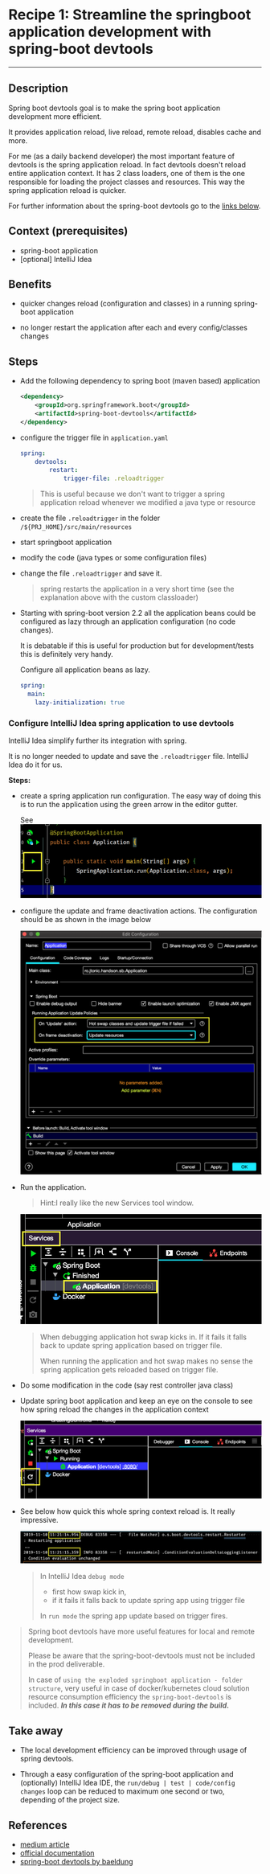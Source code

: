 # **Recipe 1:** Streamline the springboot application development with spring-boot devtools

---

## Description

  Spring boot devtools goal is to make the spring boot application development more efficient.

  It provides application reload, live reload, remote reload, disables cache and more.

  For me (as a daily backend developer) the most important feature of devtools is the spring application reload.
  In fact devtools doesn't reload entire application context.
  It has 2 class loaders, one of them is the one responsible for loading the project classes and resources.
  This way the spring application reload is quicker.

  For further information about the spring-boot devtools go to the [links below](#References).

## Context (prerequisites)

- spring-boot application
- [optional] IntelliJ Idea

## Benefits

- quicker changes reload (configuration and classes) in a running spring-boot application

- no longer restart the application after each and every config/classes changes

## Steps

- Add the following dependency to spring boot (maven based) application

  ```xml
  <dependency>
      <groupId>org.springframework.boot</groupId>
      <artifactId>spring-boot-devtools</artifactId>
  </dependency>
  ```

- configure the trigger file in `application.yaml`

  ```yaml
  spring:
      devtools:
          restart:
              trigger-file: .reloadtrigger
  ```

  > This is useful because we don't want to trigger a spring application reload whenever we modified a java type or resource

- create the file `.reloadtrigger` in the folder `/${PRJ_HOME}/src/main/resources`

- start springboot application

- modify the code (java types or some configuration files)

- change the file `.reloadtrigger` and save it.

  > spring restarts the application in a very short time (see the explanation above with the custom classloader)

- Starting with spring-boot version 2.2 all the application beans could be configured as lazy through an application configuration (no code changes).

  It is debatable if this is useful for production but for development/tests this is definitely very handy.

  Configure all application beans as lazy.

  ```yaml
  spring:
    main:
      lazy-initialization: true
  ```

### Configure IntelliJ Idea spring application to use devtools

IntelliJ Idea simplify further its integration with spring.

It is no longer needed to update and save the `.reloadtrigger` file. IntelliJ Idea do it for us.

__Steps:__

- create a spring application run configuration.
  The easy way of doing this is to run the application using the green arrow in the editor gutter.

  See ![Run spring app|427 × 246,50%](./images/spring/run&#32;spring&#32;application.png "Run spring app")

- configure the update and frame deactivation actions.
  The configuration should be as shown in the image below

  ![Config run application](./images/spring/run&#32;debug&#32;configuration.png)

- Run the application.

  > Hint:I really like the new Services tool window.

  ![Run spring boot application](./images/spring/../spring/Run&#32;springboot&#32;application.png)

  > When debugging application hot swap kicks in. If it fails it falls back to update spring application based on trigger file.
  >
  > When running the application and hot swap makes no sense the spring application gets reloaded based on trigger file.

- Do some modification in the code (say rest controller java class)

- Update spring boot application and keep an eye on the console to see how spring reload the changes in the application context

  ![Reload spring boot application](./images/spring/refresh&#32;application.png)

- See below how quick this whole spring context reload is. It really impressive.

  ![How quick the spring application reload is](./images/spring/fast&#32;app&#32;reload.png)

  > In IntelliJ Idea `debug mode`
  >   - first how swap kick in,
  >   - if it fails it falls back to update spring app using trigger file
  >
  > In `run mode` the spring app update based on trigger fires.

> Spring boot devtools have more useful features for local and remote development.
>
> Please be aware that the spring-boot-devtools must not be included in the prod deliverable.
>
> In case of `using the exploded springboot application - folder structure`, very useful in case of docker/kubernetes cloud solution  resource consumption efficiency the `spring-boot-devtools` is included. ***In this case it has to be removed during the build.***

## Take away

- The local development efficiency can be improved through usage of spring devtools.

- Through a easy configuration of the spring-boot application and (optionally) IntelliJ Idea IDE, the  `run/debug | test | code/config changes` loop can be reduced to maximum one second or two, depending of the project size.

## References

- [medium article](https://www.vojtechruzicka.com/spring-boot-devtools/)
- [official documentation](https://docs.spring.io/spring-boot/docs/current/reference/html/using-spring-boot.html#using-boot-devtools)
- [spring-boot devtools by baeldung](https://www.baeldung.com/spring-boot-devtools)
